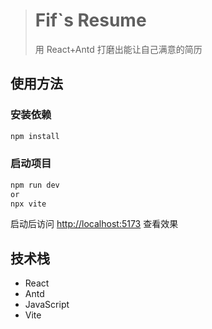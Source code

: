 > # Fif`s Resume
>
> 用 React+Antd 打磨出能让自己满意的简历

## 使用方法

### 安装依赖

```bash
npm install
```

### 启动项目

```bash
npm run dev
or
npx vite
```

启动后访问 [http://localhost:5173](http://localhost:5173) 查看效果

## 技术栈

- React
- Antd
- JavaScript
- Vite

